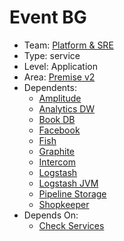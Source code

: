# Event BG
* Team: [Platform & SRE](../teams/platform.md)
* Type: service
* Level: Application
* Area: [Premise v2](../areas/v2.png)
* Dependents:
  * [Amplitude](amplitude.md)
  * [Analytics DW](analytics-dw.md)
  * [Book DB](book.md)
  * [Facebook](facebook.md)
  * [Fish](fish.md)
  * [Graphite](graphite.md)
  * [Intercom](intercom.md)
  * [Logstash](logstash.md)
  * [Logstash JVM](logstash-jvm.md)
  * [Pipeline Storage](pipeline-storage.md)
  * [Shopkeeper](shopkeeper.md)
* Depends On:
  * [Check Services](check-services.md)
